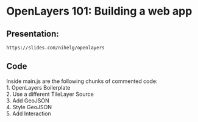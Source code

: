 # OpenLayers 101: Building a web app

## Presentation:

    https://slides.com/nihelg/openlayers

## Code
Inside main.js are the following chunks of commented code:<br>
    1. OpenLayers Boilerplate<br>
    2. Use a different TileLayer Source <br>
    3. Add GeoJSON<br>
    4. Style GeoJSON<br>
    5. Add Interaction<br>
